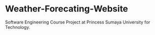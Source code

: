 # Weather-Forecating-Website
Software Engineering Course Project at Princess Sumaya University for Technology.

